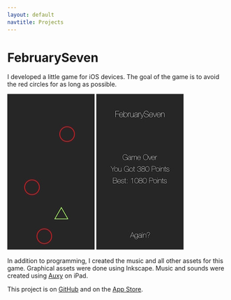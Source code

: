 ```yaml
---
layout: default
navtitle: Projects
---
```

# FebruarySeven

I developed a little game for iOS devices. The goal of the game is to avoid the red circles for as long as possible. 

![In Game Screenshot](https://raw.githubusercontent.com/zweigraf/february-seven/develop/screen_ingame.jpg)
![Game Over Screenshot](https://raw.githubusercontent.com/zweigraf/february-seven/develop/screen_gameover.jpg)

In addition to programming, I created the music and all other assets for this game. Graphical assets were done using Inkscape. Music and sounds were created using [Auxy](https://itunes.apple.com/de/app/auxy-music-creation/id909573739?mt=8) on iPad.

This project is on [GitHub](https://github.com/zweigraf/february-seven) and on the [App Store](https://appsto.re/de/0r9tbb.i).
